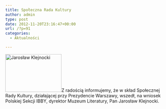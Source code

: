 ```yaml
---
title: Społeczna Rada Kultury
author: admin
type: post
date: 2012-11-20T23:16:47+00:00
url: /?p=91
categories:
  - Aktualności

---
```


  <a href="http://www.ibby.pl/wp-content/uploads/2013/02/JKlejnocki.jpg" rel="lightbox[91]"><img class="alignleft  wp-image-92" alt="Jarosław Klejnocki" src="http://www.ibby.pl/wp-content/uploads/2013/02/JKlejnocki-295x200.jpg" width="177" height="120" srcset="http://www.ibby.pl/wp-content/uploads/2013/02/JKlejnocki-295x200.jpg 295w, http://www.ibby.pl/wp-content/uploads/2013/02/JKlejnocki-147x100.jpg 147w, http://www.ibby.pl/wp-content/uploads/2013/02/JKlejnocki.jpg 443w" sizes="(max-width: 177px) 100vw, 177px" /></a>Z radością informujemy, że w skład Społecznej Rady Kultury, działającej przy Prezydencie Warszawy, wszedł, na wniosek Polskiej Sekcji IBBY, dyrektor Muzeum Literatury, Pan Jarosław Klejnocki.
